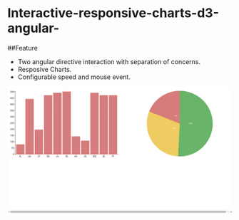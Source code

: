 # Interactive-responsive-charts-d3-angular-

##Feature
* Two angular directive interaction with separation of concerns.
* Resposive Charts.
* Configurable speed and mouse event.

![Interactive pie chart and bar chart](https://github.com/jassibringit/Interactive-responsive-charts-d3-angular-/blob/master/charts/pie%20and%20bar%20chart%20interaction.gif)

